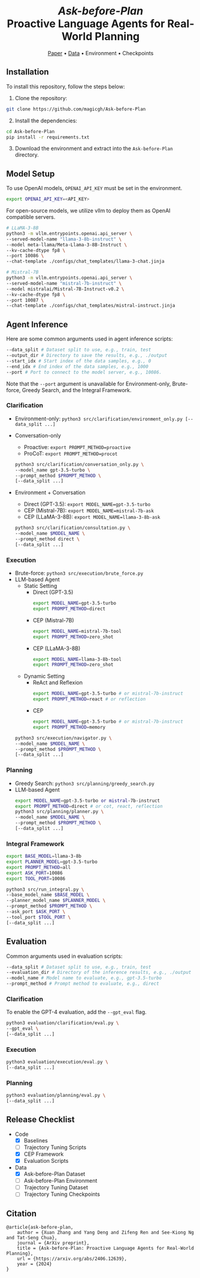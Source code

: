 <h1 align="center">
<em>Ask-before-Plan</em> <br>
Proactive Language Agents for Real-World Planning
</h1>

<p align="center">
  <a href="https://arxiv.org/abs/2406.12639">Paper</a> •
  <a href="https://huggingface.co/datasets/magicgh/Ask-before-Plan">Data</a> •
  Environment •
  Checkpoints
</p>

## Installation
To install this repository, follow the steps below:
1. Clone the repository:
```bash
git clone https://github.com/magicgh/Ask-before-Plan
```
2. Install the dependencies:
```bash
cd Ask-before-Plan
pip install -r requirements.txt
```
3. Download the environment and extract into the `Ask-before-Plan` directory.


## Model Setup
To use OpenAI models, `OPENAI_API_KEY` must be set in the environment.
```bash
export OPENAI_API_KEY=<API_KEY>
```

For open-source models, we utilize vllm to deploy them as OpenAI compatible servers.  
```bash
# LLaMA-3-8B
python3 -m vllm.entrypoints.openai.api_server \
--served-model-name "llama-3-8b-instruct" \
--model meta-llama/Meta-Llama-3-8B-Instruct \
--kv-cache-dtype fp8 \
--port 10086 \
--chat-template ./configs/chat_templates/llama-3-chat.jinja
```

```bash
# Mistral-7B
python3 -m vllm.entrypoints.openai.api_server \
--served-model-name "mistral-7b-instruct" \
--model mistralai/Mistral-7B-Instruct-v0.2 \
--kv-cache-dtype fp8 \
--port 10087 \
--chat-template ./configs/chat_templates/mistral-instruct.jinja
```  

## Agent Inference
Here are some common arguments used in agent inference scripts:
```bash
--data_split # Dataset split to use, e.g., train, test
--output_dir # Directory to save the results, e.g., ./output
--start_idx # Start index of the data samples, e.g., 0
--end_idx # End index of the data samples, e.g., 1000
--port # Port to connect to the model server, e.g., 10086.
```
Note that the `--port` argument is unavailable for Environment-only, Brute-force, Greedy Search, and the Integral Framework.

### Clarification
* Environment-only: `python3 src/clarification/environment_only.py [--data_split ...]`
* Conversation-only 
  * Proactive: `export PROMPT_METHOD=proactive`
  * ProCoT: `export PROMPT_METHOD=procot`

  ```bash
  python3 src/clarification/conversation_only.py \
  --model_name gpt-3.5-turbo \
  --prompt_method $PROMPT_METHOD \
  [--data_split ...]
  ```
* Environment + Conversation
  * Direct (GPT-3.5): `export MODEL_NAME=gpt-3.5-turbo`
  * CEP (Mistral-7B): `export MODEL_NAME=mistral-7b-ask`
  * CEP (LLaMA-3-8B): `export MODEL_NAME=llama-3-8b-ask`
  ```bash
  python3 src/clarification/consultation.py \
  --model_name $MODEL_NAME \
  --prompt_method direct \
  [--data_split ...]
  ```

### Execution
* Brute-force: `python3 src/execution/brute_force.py`
* LLM-based Agent
  * Static Setting
    * Direct (GPT-3.5)
      ```bash
      export MODEL_NAME=gpt-3.5-turbo
      export PROMPT_METHOD=direct
      ```
    * CEP (Mistral-7B)
      ```bash
      export MODEL_NAME=mistral-7b-tool
      export PROMPT_METHOD=zero_shot
      ```
    * CEP (LLaMA-3-8B)
      ```bash
      export MODEL_NAME=llama-3-8b-tool
      export PROMPT_METHOD=zero_shot
      ```
  * Dynamic Setting
    * ReAct and Reflexion
      ```bash
      export MODEL_NAME=gpt-3.5-turbo # or mistral-7b-instruct
      export PROMPT_METHOD=react # or reflection
      ```
    * CEP
      ```bash
      export MODEL_NAME=gpt-3.5-turbo # or mistral-7b-instruct
      export PROMPT_METHOD=memory
      ```
  ```bash
  python3 src/execution/navigator.py \
  --model_name $MODEL_NAME \
  --prompt_method $PROMPT_METHOD \
  [--data_split ...]
  ```

### Planning
* Greedy Search: `python3 src/planning/greedy_search.py`
* LLM-based Agent
  ```bash
  export MODEL_NAME=gpt-3.5-turbo or mistral-7b-instruct
  export PROMPT_METHOD=direct # or cot, react, reflection
  python3 src/planning/planner.py \
  --model_name $MODEL_NAME \
  --prompt_method $PROMPT_METHOD \
  [--data_split ...]
  ```
### Integral Framework
```bash
export BASE_MODEL=llama-3-8b
export PLANNER_MODEL=gpt-3.5-turbo
export PROMPT_METHOD=all
export ASK_PORT=10086
export TOOL_PORT=10086

python3 src/run_integral.py \
--base_model_name $BASE_MODEL \
--planner_model_name $PLANNER_MODEL \
--prompt_method $PROMPT_METHOD \
--ask_port $ASK_PORT \
--tool_port $TOOL_PORT \
[--data_split ...]
```

## Evaluation
Common arguments used in evaluation scripts:
```bash
--data_split # Dataset split to use, e.g., train, test
--evaluation_dir # Directory of the inference results, e.g., ./output
--model_name # Model name to evaluate, e.g., gpt-3.5-turbo
--prompt_method # Prompt method to evaluate, e.g., direct
```
### Clarification
To enable the GPT-4 evaluation, add the `--gpt_eval` flag.
```bash
python3 evaluation/clarification/eval.py \
--gpt_eval \
[--data_split ...]
```
### Execution
```bash
python3 evaluation/execution/eval.py \
[--data_split ...]
```
### Planning
```bash
python3 evaluation/planning/eval.py \
[--data_split ...]
```

## Release Checklist
* Code
  - [x] Baselines
  - [ ] Trajectory Tuning Scripts
  - [x] CEP Framework
  - [x] Evaluation Scripts
* Data
  - [x] Ask-before-Plan Dataset
  - [ ] Ask-before-Plan Environment
  - [ ] Trajectory Tuning Dataset
  - [ ] Trajectory Tuning Checkpoints

## Citation
```
@article{ask-before-plan,
    author = {Xuan Zhang and Yang Deng and Zifeng Ren and See-Kiong Ng and Tat-Seng Chua},
    journal = {ArXiv preprint},
    title = {Ask-before-Plan: Proactive Language Agents for Real-World Planning},
    url = {https://arxiv.org/abs/2406.12639},
    year = {2024}
}
```
